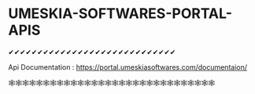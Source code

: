 # UMESKIA-SOFTWARES-PORTAL-APIS

✔✔✔✔✔✔✔✔✔✔✔✔✔✔✔✔✔✔✔✔✔✔✔✔✔✔✔✔✔

Api Documentation : https://portal.umeskiasoftwares.com/documentaion/


🕸🕸🕸🕸🕸🕸🕸🕸🕸🕸🕸🕸🕸🕸🕸🕸🕸🕸🕸🕸🕸🕸🕸🕸🕸🕸🕸🕸🕸🕸
